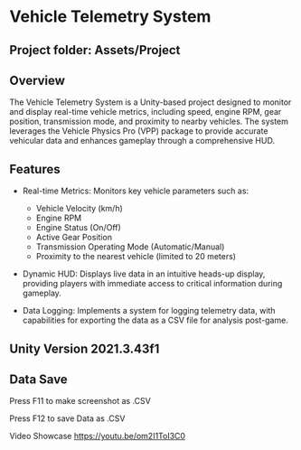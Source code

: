 # Vehicle Telemetry System

## Project folder: Assets/Project  

## Overview

The Vehicle Telemetry System is a Unity-based project designed to monitor and display real-time vehicle metrics, including speed, engine RPM, gear position, transmission mode, and proximity to nearby vehicles. The system leverages the Vehicle Physics Pro (VPP) package to provide accurate vehicular data and enhances gameplay through a comprehensive HUD.

## Features

- Real-time Metrics: Monitors key vehicle parameters such as:
  - Vehicle Velocity (km/h)
  - Engine RPM
  - Engine Status (On/Off)
  - Active Gear Position
  - Transmission Operating Mode (Automatic/Manual)
  - Proximity to the nearest vehicle (limited to 20 meters)
  
- Dynamic HUD: Displays live data in an intuitive heads-up display, providing players with immediate access to critical information during gameplay.

- Data Logging: Implements a system for logging telemetry data, with capabilities for exporting the data as a CSV file for analysis post-game.

## Unity Version 2021.3.43f1

## Data Save
Press F11 to make screenshot as .CSV

Press F12 to save Data as .CSV

Video Showcase https://youtu.be/om2I1ToI3C0